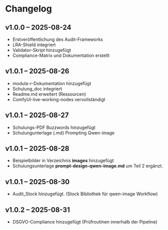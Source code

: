 # Changelog

## v1.0.0 – 2025-08-24
- Erstveröffentlichung des Audit-Frameworks
- LRA-Shield integriert
- Validator-Skript hinzugefügt
- Compliance-Matrix und Dokumentation erstellt

## v1.0.1 – 2025-08-26
- modula-r-Dokumentation hinzugefügt
- Schulung_doc integriert
- Readme.md erweitert (Ressourcen)
- ComfyUI-live-working-nodes vervollständigt

## v1.0.1 – 2025-08-27
- Schulungs-PDF Buzzwords hinzugefügt
- Schulungunterlage (.md) Prompting Qwen-image

## v1.0.1 – 2025-08-28
- Beispielbilder in Verzeichnis **images** hinzugefügt
- Schulungsunterlage **prompt-design-qwen-image.md** um Teil 2 ergänzt.

## v1.0.1 – 2025-08-30
- Audit_Stock hinzugefügt. (Stock Bibliothek für qwen-image Workflow)

## v1.0.2 – 2025-08-31
- DSGVO-Compliance hinzugefügt (Prüfroutinen innerhalb der Pipeline) 

